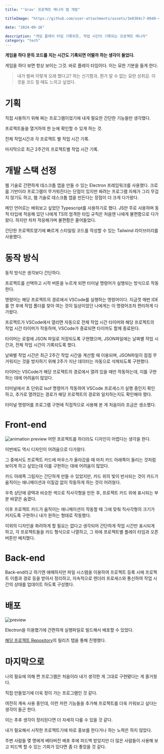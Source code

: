 ```yaml
---
title: "'Grav' 프로젝트 매니저 앱 개발"

titleImage: "https://github.com/user-attachments/assets/3e0304c7-0040-4770-811b-6d1122744d4c"

date: "2024-09-16"

description: "게임 플레이 타임 기록되듯, 작업 시간이 기록되는 프로젝트 매니저"
category: "tech"
---
```


**게임을 하다 문득 코드를 치는 시간도 기록되면 어떨까 하는 생각이 들었다.**

게임을 하다 보면 항상 보이는 그것. 바로 플레이 타임이다.
이는 묘한 기분을 들게 한다.

> 내가 벌써 이렇게 오래 했다고? 하는 신기함과, 뭔가 알 수 없는 묘한 성취감. 이것을 코드 칠 때도 느끼고 싶었다.

# 기획

직접 사용하기 위해 짜는 프로그램이었기에 내게 필요한 간단한 기능들만 생각했다.

프로젝트들을 열거하여 한 눈에 확인할 수 있게 하는 것.

전체 작업시간과 각 프로젝트 별 작업 시간 기록.

마지막으로 최근 2주간의 프로젝트별 작업 시간 기록.

# 개발 스택 선정

웹 기술로 간편하게 데스크톱 앱을 만들 수 있는 Electron 프레임워크를 사용했다. 크로뮴 기반이라 프로그램이 무거워진다는 단점이 있지만 짜려는 프로그램 자체가 그리 무겁지 않기도 하고, 웹 기술로 데스크톱 앱을 만든다는 장점이 더 크게 다가왔다.

메인 언어로는 배워보고 싶었던 Typescript를 사용하기로 했다.
JS만 주로 사용하며 동적 타입에 적응해 있던 나에게 TS의 엄격한 타입 규칙은 처음엔 나에게 불편함으로 다가왔다. 하지만 차차 적응해가며 불편함은 줄어들었다.

간단한 프로젝트였기에 빠르게 스타일링 코드를 작성할 수 있는 Tailwind 라이브러리를 사용했다.

# 동작 방식

동작 방식은 생각보다 간단하다.

프로젝트를 선택하고 시작 버튼을 누르게 되면 터미널 명령어가 실행되는 방식으로 작동한다.

명령어는 해당 프로젝트의 경로에서 VSCode를 실행하는 명령어이다.
지금껏 매번 IDE를 연 후에 작업 폴더를 찾아 여는 것이 일상이었던 나에게는 이 명령어조차 편리하게 다가왔다.

프로젝트가 VSCode에서 열리면 자동으로 전체 작업 시간 타이머와 해당 프로젝트의 작업 시간 타이머가 작동하며, VSCode가 종료되면 타이머도 함께 종료된다.

타이머는 로컬에 JSON 파일로 저장되도록 구현했으며, JSON파일에는 날짜별 작업 시간과, 전체 작업 시간이 기록되도록 했다.

날짜별 작업 시간은 최근 2주간 작업 시간을 계산할 때 이용되며, JSON파일이 점점 무거워지는 것을 방지하기 위해 2주가 지난 데이터는 자동으로 삭제되도록 구현했다.

타이머는 VSCode가 해당 프로젝트의 경로에서 열려 있을 때만 작동하는데, 이를 구현하는 데에 어려움이 많았다.

터미널에서 초 단위로 lsof 명령어가 작동하여 VSCode 프로세스가 실행 중인지 확인하고, 추가로 열려있는 경로가 해당 프로젝트의 경로와 일치하는지도 확인해야 했다.

터미널 명령어를 프로그램 구현에 직접적으로 사용해 본 게 처음이라 조금은 생소했다.

# Front-end

![animation preview](https://github.com/user-attachments/assets/b5feece7-5888-40b4-8747-a449ad18702e)
어떤 프로젝트를 하더라도 디자인이 어렵다는 생각을 한다.

이번에도 역시 디자인이 어려움으로 다가왔다.

그 중에서도 프로젝트 카드에 마우스가 올라갔을 때 마치 카드 아래쪽이 들리는 것처럼 보이게 하고 싶었는데 이를 구현하는 데에 어려움이 많았다.

카드 아래쪽 그림자는 간단하게 만들 수 있었지만, 카드 위의 빛이 반사되는 것이 카드가 움직이는 애니메이션과 이질감 없이 작동하게 하는 것이 어려웠다.

우측 상단에 광택과 비슷한 색으로 직사각형을 만든 후, 프로젝트 카드 위에 표시되는 부분 바깥은 숨겼다.

이후 프로젝트 카드가 움직이는 애니메이션이 작동할 때 그에 맞춰 직사각형의 크기가 커지도록 구현하니 내가 원하는 형태로 작동했다.

이외의 디자인을 화려하게 할 필요는 없다고 생각되어 간단하게 작업 시간만 표시되게 하고, 각 프로젝트들을 카드 형식으로 나열하고, 그 위에 프로젝트별 플레이 타임과 오픈 버튼만 배치했다.

# Back-end

Back-end라고 하기엔 애매하지만 파일 시스템을 이용하여 프로젝트 등록 시에 프로젝트 이름과 경로 등을 받아서 정리하고, 지속적으로 렌더러 프로세스와 통신하여 작업 시간의 상태를 업데이트 하도록 구성했다.

# 배포

![preview](https://github.com/user-attachments/assets/c12098c1-4c92-413d-92f4-1ffa157dbf0c)

Electron을 이용했기에 간편하게 실행파일로 빌드해서 배포할 수 있었다.

[해당 프로젝트 Repository](https://github.com/TaehyunJeon0203/grav/releases)의 릴리즈 탭을 통해 진행했다.

# 마지막으로

나의 필요에 의해 짠 프로그램은 처음이라 내가 생각한 게 그대로 구현됐다는 게 즐거웠다.

직접 만들었기에 더욱 정이 가는 프로그램인 것 같다.

여전히 계속 사용 중인데, 이런 저런 기능들을 추가해 프로젝트를 더욱 키워보고 싶다는 생각이 들곤 한다.

이는 추후 생각이 정리된다면 더 자세히 다룰 수 있을 것 같다.

내가 필요해서 시작한 프로젝트기에 따로 홍보를 한다거나 하는 노력은 하지 않았다.

주변 사람들 몇 명에게 베타버전 배포 후에 피드백 받았지만 더 많은 사람들이 사용해 보고 피드백 할 수 있는 기회가 있다면 좀 더 좋았을 것 같다.
